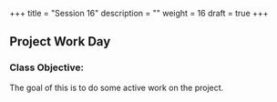 +++
title = "Session 16"
description = ""
weight = 16
draft = true
+++

## Project Work Day

### Class Objective:

The goal of this is to do some active work on the project.
